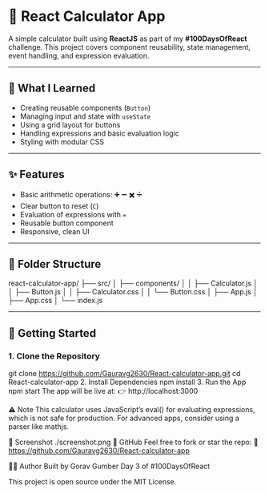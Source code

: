 # 🔢 React Calculator App

A simple calculator built using **ReactJS** as part of my **#100DaysOfReact** challenge. This project covers component reusability, state management, event handling, and expression evaluation.

---

## 🧠 What I Learned

- Creating reusable components (`Button`)
- Managing input and state with `useState`
- Using a grid layout for buttons
- Handling expressions and basic evaluation logic
- Styling with modular CSS

---

## ✨ Features

- Basic arithmetic operations: ➕ ➖ ✖️ ➗  
- Clear button to reset (`C`)
- Evaluation of expressions with `=`
- Reusable button component
- Responsive, clean UI

---

## 📁 Folder Structure

react-calculator-app/
├── src/
│ ├── components/
│ │ ├── Calculator.js
│ │ ├── Button.js
│ │ ├── Calculator.css
│ │ └── Button.css
│ ├── App.js
│ ├── App.css
│ └── index.js

---

## 🚀 Getting Started

### 1. Clone the Repository
git clone https://github.com/Gauravg2630/React-calculator-app.git
cd React-calculator-app
2. Install Dependencies
npm install
3. Run the App
npm start
The app will be live at:
👉 http://localhost:3000

⚠️ Note
This calculator uses JavaScript’s eval() for evaluating expressions, which is not safe for production. For advanced apps, consider using a parser like mathjs.

📸 Screenshot
 ./screenshot.png
🔗 GitHub
Feel free to fork or star the repo:
🔗 https://github.com/Gauravg2630/React-calculator-app

🙋‍♂️ Author
Built by Gorav Gumber
Day 3 of #100DaysOfReact

This project is open source under the MIT License.
